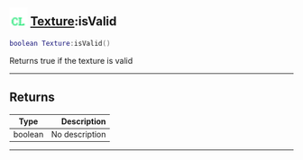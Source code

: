 ## <img src="../../.gitbook/assets/client.png" width="32" height="32" /> [Texture](../texture/README.md):isValid

```lua
boolean Texture:isValid()
```

Returns true if the texture is valid<br>

-----------------
## Returns

| Type   | Description |
| ------ | ----------: |
| boolean | No description |


--------